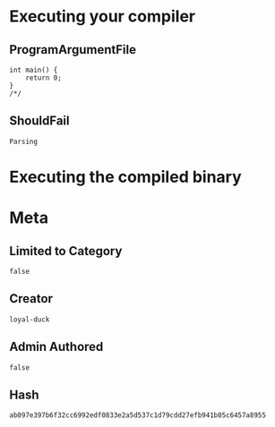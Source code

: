 # Executing your compiler

## ProgramArgumentFile

```
int main() {
    return 0;
}
/*/
```

## ShouldFail

```
Parsing
```

# Executing the compiled binary

# Meta

## Limited to Category

```
false
```

## Creator

```
loyal-duck
```

## Admin Authored

```
false
```

## Hash

```
ab097e397b6f32cc6992edf0833e2a5d537c1d79cdd27efb941b05c6457a8955
```
